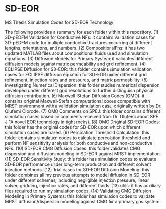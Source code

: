 # SD-EOR
MS Thesis Simulation Codes for SD-EOR Technology

The following provides a summary for each folder within this repository.
(1) 3D-pEDFM Validation for Conductive NFs: it contains validation cases for 3D-pEDFM code for multiple conductive fractures occurring at different lengths, orientations, and numbers.
(2) CompositionalFns: it has two updated MATLAB files about compositional fluids used and simulation equations.
(3) Diffusion Models for Primary System: it validates different diffusion models against matrix permeability and grid refinement. 
(4) ECLIPSE Diffusion for SD-EOR: this folder contains simulation validation cases for ECLIPSE diffusion equation for SD-EOR under different grid refinement, injection rates and pressures, and matrix permeability.
(5) Investigating Numerical Dispersion: this folder studies numerical dispersion developed under different grid resolutions to further distinguish physical diffusion contribution.
(6) Maxwell-Stefan Diffusion Codes (OMO): it contains original Maxwell-Stefan computational codes compatible with MRST environment with a validation simulation case, originally written by Dr. Olufemi Olorode.
(7) OMO Comments on SPEJ: this folder contains different simulation cases based on comments received from Dr. Olufemi about SPE J "A novel EOR technology in tight rocks).
(8) OMO Original SD-EOR Codes: this folder has the original codes for SD-EOR upon which different simulation cases are based.
(9) Percolation Threshold Calculation: this folder contains simulation codes to calculate percolation threshold and perform NF sensitivity analysis for both conductive and non-conductive NFs.
(10) SD-EOR CMG Diffusion Cases: this folder validates CMG dispersion and diffusion modeling in SD-EOR against MRST implementation.
(11) SD-EOR Sensitivity Study: this folder has simulation codes to evaluate SD-EOR perfromance under long-term production and different solvent injection methods.
(12) Trial cases for SD-EOR Diffusion Modeling: this folder combines all my previous attempts to model diffusion in SD-EOR under different schemes, including negligible injection pressure, linear solver, gridding, injection rates, and different fluids.
(13) utils: it has auxiliary files required to run my simulation codes.
(14) Validating CMG Diffusion Modeling in Primary Systems: this folder has simulation codes to validate MRST diffusion/dispersion modeling against CMG for a primary gas system.
